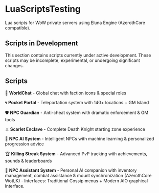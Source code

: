 # LuaScriptsTesting
Lua scripts for WoW private servers using Eluna Engine (AzerothCore compatible).

## Scripts in Development
This section contains scripts currently under active development. These scripts may be incomplete, experimental, or undergoing significant changes.

## Scripts

💬 **WorldChat** - Global chat with faction icons & special roles

🌀 **Pocket Portal** - Teleportation system with 140+ locations + GM Island

🛡️ **NPC Guardian** - Anti-cheat system with dramatic enforcement & GM tools

⚔️ **Scarlet Enclave** - Complete Death Knight starting zone experience

🧠 **NPC AI System** - Intelligent NPCs with machine learning & personalized progression advice

🏆 **Killing Streak System** - Advanced PvP tracking with achievements, sounds & leaderboards

🤖 **NPC Assistant System** - Personal AI companion with inventory management, combat assistance & mount synchronization (AzerothCore WotLK)
                             - Interfaces: Traditional Gossip menus + Modern AIO graphical interface.
